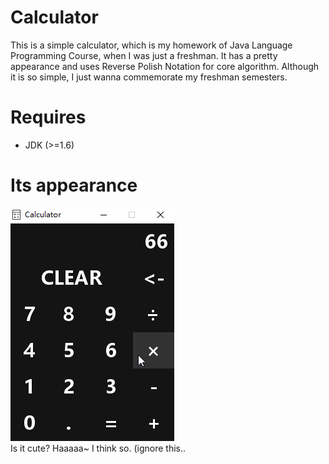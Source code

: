 # Calculator
This is a simple calculator, which is my homework of Java Language Programming Course, when I was just a freshman. It has a pretty appearance and uses Reverse Polish Notation for core algorithm. Although it is so simple, I just wanna commemorate my freshman semesters.

# Requires
* JDK (>=1.6)

# Its appearance
![Calculator's picture](snapshot/CalculatorDemo.gif)  
Is it cute? Haaaaa~ I think so. \(ignore this..